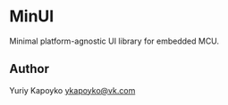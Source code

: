 # MinUI

Minimal platform-agnostic UI library for embedded MCU.

## Author

Yuriy Kapoyko <ykapoyko@vk.com>